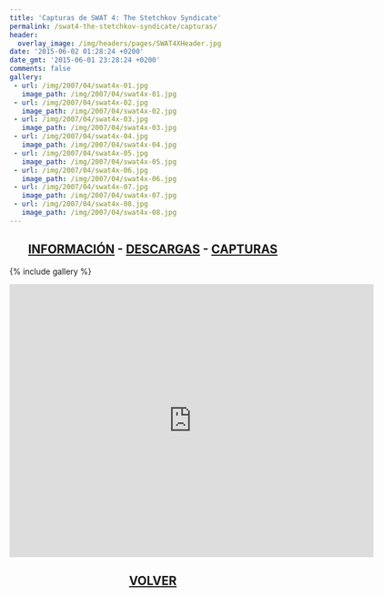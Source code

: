```yaml
---
title: 'Capturas de SWAT 4: The Stetchkov Syndicate'
permalink: /swat4-the-stetchkov-syndicate/capturas/
header:
  overlay_image: /img/headers/pages/SWAT4XHeader.jpg
date: '2015-06-02 01:28:24 +0200'
date_gmt: '2015-06-01 23:28:24 +0200'
comments: false
gallery:
 - url: /img/2007/04/swat4x-01.jpg
   image_path: /img/2007/04/swat4x-01.jpg
 - url: /img/2007/04/swat4x-02.jpg
   image_path: /img/2007/04/swat4x-02.jpg
 - url: /img/2007/04/swat4x-03.jpg
   image_path: /img/2007/04/swat4x-03.jpg
 - url: /img/2007/04/swat4x-04.jpg
   image_path: /img/2007/04/swat4x-04.jpg
 - url: /img/2007/04/swat4x-05.jpg
   image_path: /img/2007/04/swat4x-05.jpg
 - url: /img/2007/04/swat4x-06.jpg
   image_path: /img/2007/04/swat4x-06.jpg
 - url: /img/2007/04/swat4x-07.jpg
   image_path: /img/2007/04/swat4x-07.jpg
 - url: /img/2007/04/swat4x-08.jpg
   image_path: /img/2007/04/swat4x-08.jpg
---
```

<h2 style="text-align: center;"><strong><a href="/swat4-the-stetchkov-syndicate/informacion/">INFORMACIÓN</a> - <a href="/swat4-the-stetchkov-syndicate/descargar/">DESCARGAS</a> - <a href="/swat4-the-stetchkov-syndicate/capturas/">CAPTURAS</a></strong></h2>

{% include gallery %}

<center><iframe width="640" height="480" src="https://www.youtube-nocookie.com/embed/CrarQ3syDo8?rel=0" frameborder="0" allow="accelerometer; autoplay; encrypted-media; gyroscope; picture-in-picture" allowfullscreen></iframe></center>

<h2 style="text-align: center;"><strong><a href="/swat4-the-stetchkov-syndicate/">VOLVER</a></strong></h2>

